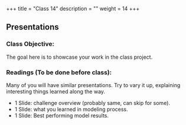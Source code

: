 +++
title = "Class 14"
description = ""
weight = 14
+++

## Presentations

### Class Objective:
The goal here is to showcase your work in the class project.


### Readings (To be done before class):
Many of you will have similar presentations.  Try to vary it up, explaining interesting things
learned along the way.

- 1 Slide: challenge overview (probably same, can skip for some).
- 1 Slide: what you learned in modeling process.
- 1 Slide: Best performing model results.
